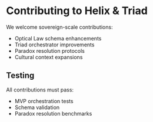 # Contributing to Helix & Triad

We welcome sovereign-scale contributions:

- Optical Law schema enhancements
- Triad orchestrator improvements  
- Paradox resolution protocols
- Cultural context expansions

## Testing
All contributions must pass:
- MVP orchestration tests
- Schema validation
- Paradox resolution benchmarks
